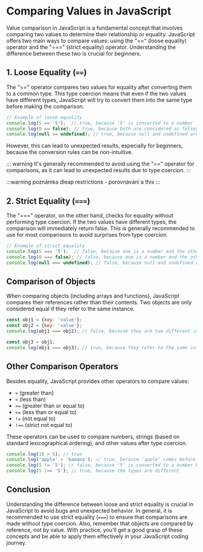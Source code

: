 # Comparing Values in JavaScript
Value comparison in JavaScript is a fundamental concept that involves comparing two values to determine their
relationship or equality. JavaScript offers two main ways to compare values: using the "==" (loose equality) operator
and the "===" (strict equality) operator. Understanding the difference between these two is crucial for beginners.

## 1. Loose Equality (`==`)

The "==" operator compares two values for equality after converting them to a common type. This type coercion means that
even if the two values have different types, JavaScript will try to convert them into the same type before making the
comparison.

```javascript
// Example of loose equality
console.log(5 == '5');  // true, because '5' is converted to a number
console.log(0 == false); // true, because both are considered as falsey values
console.log(null == undefined); // true, because null and undefined are treated as equal
```

However, this can lead to unexpected results, especially for beginners, because the conversion rules can be
non-intuitive.

::: warning
It's generally recommended to avoid using the "==" operator for comparisons, as it can lead to unexpected results due to 
type coercion.
:::

:::warning poznámka
dleap restrictions - porovnávání a this
:::
## 2. Strict Equality (`===`)

The "===" operator, on the other hand, checks for equality without performing type coercion. If the two values have
different types, the comparison will immediately return false. This is generally recommended to use for most comparisons
to avoid surprises from type coercion.

```javascript
// Example of strict equality
console.log(5 === '5');  // false, because one is a number and the other is a string
console.log(0 === false); // false, because one is a number and the other is a boolean
console.log(null === undefined); // false, because null and undefined are different types
```

## Comparison of Objects

When comparing objects (including arrays and functions), JavaScript compares their references rather than their
contents. Two objects are only considered equal if they refer to the same instance.

```javascript
const obj1 = {key: 'value'};
const obj2 = {key: 'value'};
console.log(obj1 === obj2); // false, because they are two different instances

const obj3 = obj1;
console.log(obj1 === obj3); // true, because they refer to the same instance
```

## Other Comparison Operators

Besides equality, JavaScript provides other operators to compare values:

- `>` (greater than)
- `<` (less than)
- `>=` (greater than or equal to)
- `<=` (less than or equal to)
- `!=` (not equal to)
- `!==` (strict not equal to)

These operators can be used to compare numbers, strings (based on standard lexicographical ordering), and other values
after type coercion.

```javascript
console.log(10 > 5); // true
console.log('apple' < 'banana'); // true, because 'apple' comes before 'banana' in lexicographical order
console.log(5 != '5'); // false, because '5' is converted to a number before comparison
console.log(5 !== '5'); // true, because the types are different
```

## Conclusion

Understanding the difference between loose and strict equality is crucial in JavaScript to avoid bugs and unexpected
behavior. In general, it is recommended to use strict equality (`===`) to ensure that comparisons are made without type
coercion. Also, remember that objects are compared by reference, not by value. With practice, you'll get a good grasp of
these concepts and be able to apply them effectively in your JavaScript coding journey.
